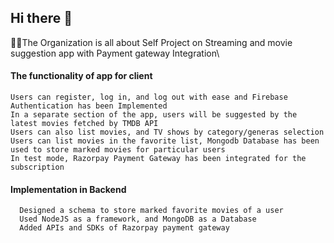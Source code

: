 ## Hi there 👋

<!--

**Here are some ideas to get you started:**
-->
🙋‍♀️The Organization is all about Self Project on Streaming and movie suggestion app with Payment gateway Integration\
#### The functionality of app for client
    Users can register, log in, and log out with ease and Firebase Authentication has been Implemented 
    In a separate section of the app, users will be suggested by the latest movies fetched by TMDB API
    Users can also list movies, and TV shows by category/generas selection
    Users can list movies in the favorite list, Mongodb Database has been used to store marked movies for particular users 
    In test mode, Razorpay Payment Gateway has been integrated for the subscription
     
####  Implementation in Backend
      Designed a schema to store marked favorite movies of a user
      Used NodeJS as a framework, and MongoDB as a Database
      Added APIs and SDKs of Razorpay payment gateway
   

